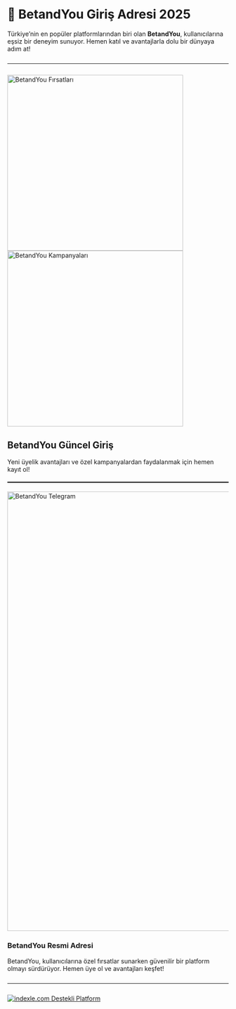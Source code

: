 
<h1>🚀 BetandYou Giriş Adresi 2025</h1>

<p>Türkiye’nin en popüler platformlarından biri olan <strong>BetandYou</strong>, kullanıcılarına eşsiz bir deneyim sunuyor. Hemen katıl ve avantajlarla dolu bir dünyaya adım at!</p>

<hr style="border:none;height:1.5px;background:#111;margin:25px 0;">

<a href="https://cutt.ly/Yrx8J0aV" title="BetandYou Sitesi">
<img src="https://r.resimlink.com/Z9GXUQe3n8NC.jpeg" alt="BetandYou Fırsatları" width="400">
</a>
<a href="https://cutt.ly/Yrx8J0aV" title="BetandYou Avantajları">
<img src="https://r.resimlink.com/pbiRcmNJ5H.jpeg" alt="BetandYou Kampanyaları" width="400">
</a>

<h2>BetandYou Güncel Giriş</h2>
<p>Yeni üyelik avantajları ve özel kampanyalardan faydalanmak için hemen kayıt ol!</p>

<hr style="border:none;height:2px;background:#000;margin:20px 0;">

<a href="https://t.me/albayabi" title="Telegram Desteği">
<img src="https://r.resimlink.com/u7HTKI4.png" alt="BetandYou Telegram" width="1000">
</a>

<h3>BetandYou Resmi Adresi</h3>
<p>BetandYou, kullanıcılarına özel fırsatlar sunarken güvenilir bir platform olmayı sürdürüyor. Hemen üye ol ve avantajları keşfet!</p>

<hr style="border:none;height:1.5px;background:#111;margin:25px 0;">

<a href="https://indexle.com" title="indexle.com - SEO Desteği">
<img src="https://r.resimlink.com/xAdnZ.jpg" alt="indexle.com Destekli Platform">
</a>

<meta name="description" content="BetandYou 2025 güncel giriş adresiyle eşsiz fırsatlar sunuyor. Hemen katıl ve avantajları keşfet!">
